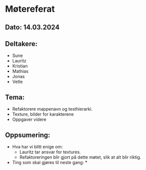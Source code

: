 # Møtereferat
## Dato: 14.03.2024

## Deltakere:
* Sune
* Lauritz
* Kristian
* Mathias
* Jonas
* Vetle

## Tema:
* Refaktorere mappenavn og testhierarki.
* Texture, bilder for karakterene
* Oppgaver videre

## Oppsumering: 
* Hva har vi blitt enige om:
    * Lauritz tar ansvar for textures.
    * Refaktoreringen blir gjort på dette møtet, slik at alt blir riktig.
* Ting som skal gjøres til neste gang:
    * 
